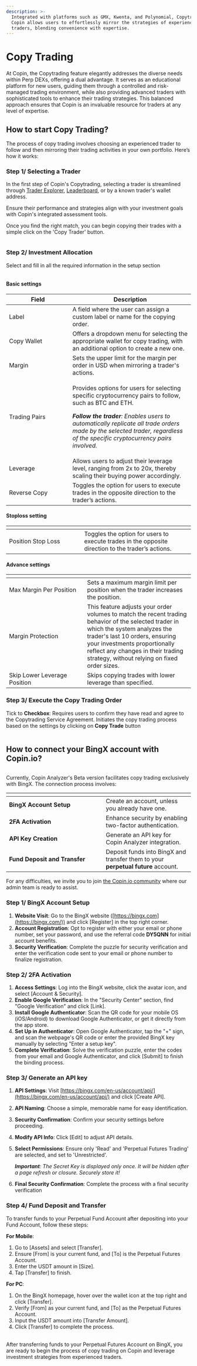 ```yaml
---
description: >-
  Integrated with platforms such as GMX, Kwenta, and Polynomial, Copytrading on
  Copin allows users to effortlessly mirror the strategies of experienced
  traders, blending convenience with expertise.
---
```


# Copy Trading

At Copin, the Copytrading feature elegantly addresses the diverse needs within Perp DEXs, offering a dual advantage. It serves as an educational platform for new users, guiding them through a controlled and risk-managed trading environment, while also providing advanced traders with sophisticated tools to enhance their trading strategies. This balanced approach ensures that Copin is an invaluable resource for traders at any level of expertise.

## **How to start Copy Trading?**

The process of copy trading involves choosing an experienced trader to follow and then mirroring their trading activities in your own portfolio. Here’s how it works:

### **Step 1/ Selecting a Trader**

In the first step of Copin's Copytrading, selecting a trader is streamlined through [Trader Explorer](https://app.copin.io/), [Leaderboard](https://app.copin.io/leaderboard), or by a known trader's wallet address.

Ensure their performance and strategies align with your investment goals with Copin's integrated assessment tools.

Once you find the right match, you can begin copying their trades with a simple click on the 'Copy Trader' button.

<figure><img src="../../.gitbook/assets/image (61).png" alt=""><figcaption></figcaption></figure>

### **Step 2/ Investment Allocation**

Select and fill in all the required information in the setup section

<figure><img src="../../.gitbook/assets/image (62).png" alt=""><figcaption></figcaption></figure>

#### Basic settings

<table data-header-hidden><thead><tr><th width="157">Field</th><th>Description</th></tr></thead><tbody><tr><td>Label</td><td>A field where the user can assign a custom label or name for the copying order.</td></tr><tr><td>Copy Wallet</td><td>Offers a dropdown menu for selecting the appropriate wallet for copy trading, with an additional option to create a new one.</td></tr><tr><td>Margin</td><td>Sets the upper limit for the margin per order in USD when mirroring a trader's actions.</td></tr><tr><td>Trading Pairs</td><td><p>Provides options for users for selecting specific cryptocurrency pairs to follow, such as BTC and ETH.</p><p><em><strong>Follow the trader</strong>: Enables users to automatically replicate all trade orders made by the selected trader, regardless of the specific cryptocurrency pairs involved.</em></p></td></tr><tr><td>Leverage</td><td>Allows users to adjust their leverage level, ranging from 2x to 20x, thereby scaling their buying power accordingly.</td></tr><tr><td>Reverse Copy</td><td>Toggles the option for users to execute trades in the opposite direction to the trader’s actions.</td></tr></tbody></table>

#### Stoploss setting

<table data-header-hidden><thead><tr><th width="189"></th><th></th></tr></thead><tbody><tr><td>Position Stop Loss</td><td>Toggles the option for users to execute trades in the opposite direction to the trader’s actions.</td></tr></tbody></table>

#### Advance settings

<table data-header-hidden><thead><tr><th width="197"></th><th></th></tr></thead><tbody><tr><td>Max Margin Per Position</td><td>Sets a maximum margin limit per position when the trader increases the position.</td></tr><tr><td>Margin Protection</td><td>This feature adjusts your order volumes to match the recent trading behavior of the selected trader in which the system analyzes the trader's last 10 orders, ensuring your investments proportionally reflect any changes in their trading strategy, without relying on fixed order sizes.</td></tr><tr><td>Skip Lower Leverage Position</td><td>Skips copying trades with lower leverage than specified.</td></tr></tbody></table>

### **Step 3/ Execute the Copy Trading Order**

Tick to **Checkbox**: Requires users to confirm they have read and agree to the Copytrading Service Agreement. Initiates the copy trading process based on the settings by clicking on **Copy Trade** button

<figure><img src="../../.gitbook/assets/image (63).png" alt=""><figcaption></figcaption></figure>

## **How to connect your BingX account with Copin.io?**

<figure><img src="../../.gitbook/assets/image (64).png" alt=""><figcaption></figcaption></figure>

Currently, Copin Analyzer's Beta version facilitates copy trading exclusively with BingX. The connection process involves:

<table data-header-hidden><thead><tr><th width="248"></th><th></th></tr></thead><tbody><tr><td><strong>BingX Account Setup</strong></td><td>Create an account, unless you already have one.</td></tr><tr><td><strong>2FA Activation</strong></td><td>Enhance security by enabling two-factor authentication.</td></tr><tr><td><strong>API Key Creation</strong></td><td>Generate an API key for Copin Analyzer integration.</td></tr><tr><td><strong>Fund Deposit and Transfer</strong></td><td>Deposit funds into BingX and transfer them to your <strong>perpetual future</strong> account.</td></tr></tbody></table>

For any difficulties, we invite you to join [the Copin.io community](https://t.me/Copin\_io) where our admin team is ready to assist.

### **Step 1/ BingX Account Setup**

1. **Website Visit**: Go to the BingX website ([https://bingx.com](https://bingx.com/)) and click \[Register] in the top right corner.
2. **Account Registration**: Opt to register with either your email or phone number, set your password, and use the referral code **DY5QNN** for initial account benefits.
3. **Security Verification**: Complete the puzzle for security verification and enter the verification code sent to your email or phone number to finalize registration.

### Step 2/ **2FA Activation**

1. **Access Settings**: Log into the BingX website, click the avatar icon, and select \[Account & Security].
2. **Enable Google Verification**: In the "Security Center" section, find "Google Verification" and click \[Link].
3. **Install Google Authenticator**: Scan the QR code for your mobile OS (iOS/Android) to download Google Authenticator, or get it directly from the app store.
4. **Set Up in Authenticator**: Open Google Authenticator, tap the "+" sign, and scan the webpage's QR code or enter the provided BingX key manually by selecting "Enter a setup key".
5. **Complete Verification**: Solve the verification puzzle, enter the codes from your email and Google Authenticator, and click \[Submit] to finish the binding process.

### Step 3/ **Generate an API key**

1. **API Settings**: Visit [https://bingx.com/en-us/account/api/](https://bingx.com/en-us/account/api/) and click \[Create API].
2. **API Naming**: Choose a simple, memorable name for easy identification.
3. **Security Confirmation**: Confirm your security settings before proceeding.
4. **Modify API Info**: Click \[Edit] to adjust API details.
5.  **Select Permissions**: Ensure only 'Read' and 'Perpetual Futures Trading' are selected, and set to 'Unrestricted'.

    _**Important**: The Secret Key is displayed only once. It will be hidden after a page refresh or closure. Securely store it!_
6. **Final Security Confirmation**: Complete the process with a final security verification

### Step 4/ **Fund Deposit and Transfer**

To transfer funds to your Perpetual Fund Account after depositing into your Fund Account, follow these steps:

**For Mobile**:

1. Go to \[Assets] and select \[Transfer].
2. Ensure \[From] is your current fund, and \[To] is the Perpetual Futures Account.
3. Enter the USDT amount in \[Size].
4. Tap \[Transfer] to finish.

**For PC**:

1. On the BingX homepage, hover over the wallet icon at the top right and click \[Transfer].
2. Verify \[From] as your current fund, and \[To] as the Perpetual Futures Account.
3. Input the USDT amount into \[Transfer Amount].
4. Click \[Transfer] to complete the process.

\
After transferring funds to your Perpetual Futures Account on BingX, you are ready to begin the process of copy trading on Copin and leverage investment strategies from experienced traders.


